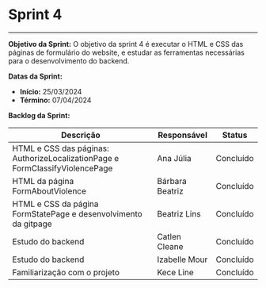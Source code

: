 # **Sprint 4**
<hr style="border: 0; height: 1px; background-color: #000000;">

**Objetivo da Sprint:**
O objetivo da sprint 4 é executar o HTML e CSS das páginas de formulário do website, e estudar as ferramentas necessárias para o desenvolvimento do backend. 

**Datas da Sprint:**

- **Início:** 25/03/2024
- **Término:** 07/04/2024

**Backlog da Sprint:**

| Descrição | Responsável | Status |
|------------|-------------|-----------------------|
| HTML e CSS das páginas: AuthorizeLocalizationPage e FormClassifyViolencePage | Ana Júlia | Concluído |
| HTML da página FormAboutViolence | Bárbara Beatriz | Concluído |
| HTML e CSS da página FormStatePage e desenvolvimento da gitpage | Beatriz Lins | Concluído |
| Estudo do backend | Catlen Cleane | Concluído |
| Estudo do backend | Izabelle Mour | Concluído |
| Familiarização com o projeto | Kece Line | Concluído |

